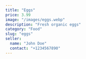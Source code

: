 ```yaml
---
title: "Eggs"
price: 3.99
image: "/images/eggs.webp"
description: "Fresh organic eggs"
category: "Food"
slug: "eggs"
seller:
  name: "John Doe"
  contact: "+1234567890"
---
```

